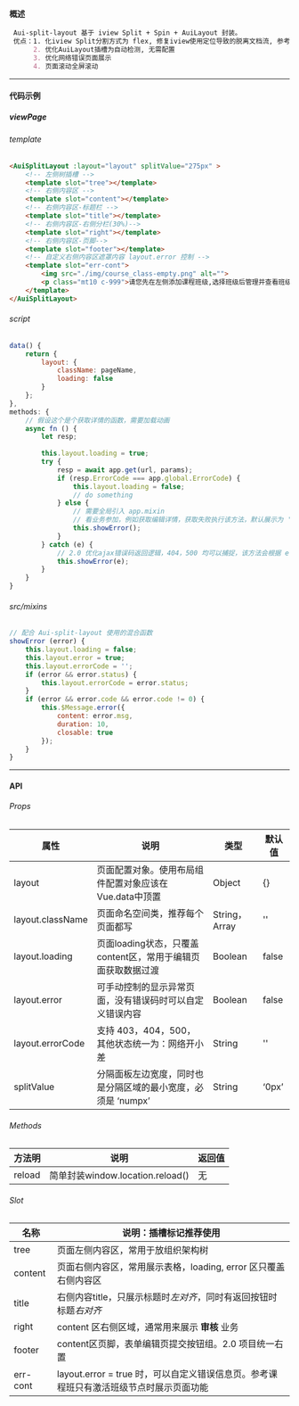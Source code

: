 #### 概述   

```markdown
 Aui-split-layout 基于 iview Split + Spin + AuiLayout 封装。
 优点：1. 化iview Split分割方式为 flex, 修复iview使用定位导致的脱离文档流, 参考组件: Aui-split-horizontal + Aui-split-			 trigger + aui-split-dom.js
      2. 优化AuiLayout插槽为自动检测, 无需配置
      3. 优化网络错误页面展示
      4. 页面滚动全屏滚动
```

------

#### 代码示例

##### viewPage

###### template

```html
<AuiSplitLayout :layout="layout" splitValue="275px" >
    <!-- 左侧树插槽 -->
    <template slot="tree"></template>
    <!-- 右侧内容区 -->
    <template slot="content"></template>
    <!-- 右侧内容区-标题栏 -->
    <template slot="title"></template>
    <!-- 右侧内容区-右侧分栏(30%)-->
    <template slot="right"></template>
    <!-- 右侧内容区-页脚-->
    <template slot="footer"></template>
    <!-- 自定义右侧内容区遮罩内容 layout.error 控制 -->
    <template slot="err-cont">
        <img src="./img/course_class-empty.png" alt="">
        <p class="mt10 c-999">请您先在左侧添加课程班级,选择班级后管理并查看班级成员~</p>
    </template>
</AuiSplitLayout>
```

###### script

```javascript
data() {
    return {
        layout: {
            className: pageName,
            loading: false
        }
    };
},
methods: {
    // 假设这个是个获取详情的函数，需要加载动画
    async fn () {
        let resp;
        
        this.layout.loading = true;
        try {
        	resp = await app.get(url, params);
            if (resp.ErrorCode === app.global.ErrorCode) {
                this.layout.loading = false;
                // do something
			} else {
                // 需要全局引入 app.mixin
                // 看业务参加，例如获取编辑详情，获取失败执行该方法，默认展示为 '网络开小差'
                this.showError();
            }
        } catch (e) {
            // 2.0 优化ajax错误码返回逻辑，404，500 均可以捕捉，该方法会根据 e.status 显示 layout 对应的错误信息页
            this.showError(e);
		}
    }
}
```

###### src/mixins

```javascript
// 配合 Aui-split-layout 使用的混合函数
showError (error) {
    this.layout.loading = false;
    this.layout.error = true;
    this.layout.errorCode = '';
    if (error && error.status) {
        this.layout.errorCode = error.status;
    }
    if (error && error.code && error.code != 0) {
        this.$Message.error({
            content: error.msg,
            duration: 10,
            closable: true
        });
    }
}
```

------

#### API  

###### Props

| 属性             | 说明                                                         | 类型          | 默认值 |
| ---------------- | ------------------------------------------------------------ | ------------- | ------ |
| layout           | 页面配置对象。使用布局组件配置对象应该在Vue.data中顶置       | Object        | {}     |
| layout.className | 页面命名空间类，推荐每个页面都写                             | String，Array | ''     |
| layout.loading   | 页面loading状态，只覆盖content区，常用于编辑页面获取数据过渡 | Boolean       | false  |
| layout.error     | 可手动控制的显示异常页面，没有错误码时可以自定义错误内容     | Boolean       | false  |
| layout.errorCode | 支持 403，404，500，其他状态统一为：网络开小差               | String        | ''     |
| splitValue       | 分隔面板左边宽度，同时也是分隔区域的最小宽度，必须是 ‘numpx’ | String        | ‘0px’  |

###### Methods

| 方法明 | 说明                             | 返回值 |
| ------ | -------------------------------- | ------ |
| reload | 简单封装window.location.reload() | 无     |

###### Slot

| 名称     | 说明：插槽标记推荐使用 <template slot="slotName"></template> |
| -------- | ------------------------------------------------------------ |
| tree     | 页面左侧内容区，常用于放组织架构树                           |
| content  | 页面右侧内容区，常用展示表格，loading, error 区只覆盖右侧内容区 |
| title    | 右侧内容title，只展示标题时*左对齐*，同时有返回按钮时标题*右对齐* |
| right    | content 区右侧区域，通常用来展示 **审核** 业务               |
| footer   | content区页脚，表单编辑页提交按钮组。2.0 项目统一右置        |
| err-cont | layout.error = true 时，可以自定义错误信息页。参考课程班只有激活班级节点时展示页面功能 |